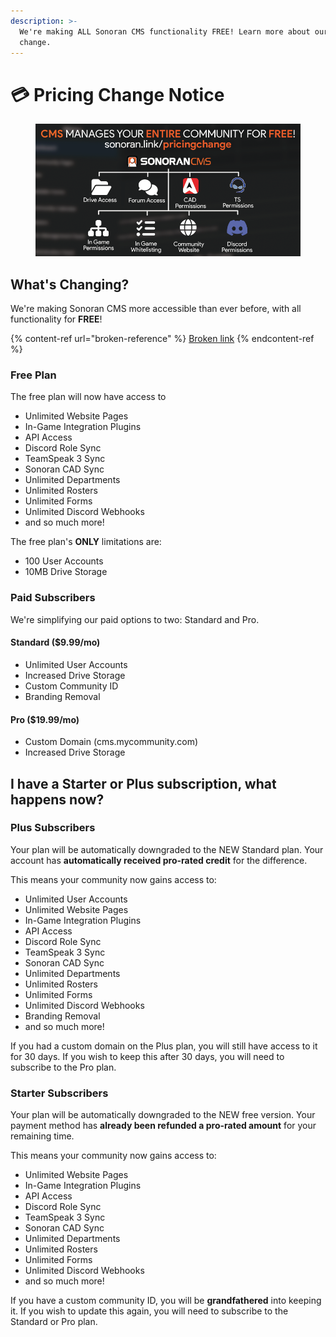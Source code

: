 ```yaml
---
description: >-
  We're making ALL Sonoran CMS functionality FREE! Learn more about our pricing
  change.
---
```


# 💳 Pricing Change Notice

<figure><img src="../.gitbook/assets/DiscordBannerSize.png" alt=""><figcaption></figcaption></figure>

## What's Changing?

We're making Sonoran CMS more accessible than ever before, with all functionality for **FREE**!

{% content-ref url="broken-reference" %}
[Broken link](broken-reference)
{% endcontent-ref %}

### Free Plan

The free plan will now have access to&#x20;

* Unlimited Website Pages
* In-Game Integration Plugins
* API Access
* Discord Role Sync
* TeamSpeak 3 Sync
* Sonoran CAD Sync
* Unlimited Departments
* Unlimited Rosters
* Unlimited Forms
* Unlimited Discord Webhooks
* and so much more!

The free plan's **ONLY** limitations are:

* 100 User Accounts
* 10MB Drive Storage

### Paid Subscribers

We're simplifying our paid options to two: Standard and Pro.

#### Standard ($9.99/mo)

* Unlimited User Accounts
* Increased Drive Storage
* Custom Community ID
* Branding Removal

#### Pro ($19.99/mo)

* Custom Domain (cms.mycommunity.com)
* Increased Drive Storage

## I have a Starter or Plus subscription, what happens now?

### Plus Subscribers

Your plan will be automatically downgraded to the NEW Standard plan. Your account has **automatically received pro-rated credit** for the difference.

This means your community now gains access to:

* Unlimited User Accounts
* Unlimited Website Pages
* In-Game Integration Plugins
* API Access
* Discord Role Sync
* TeamSpeak 3 Sync
* Sonoran CAD Sync
* Unlimited Departments
* Unlimited Rosters
* Unlimited Forms
* Unlimited Discord Webhooks
* Branding Removal
* and so much more!

If you had a custom domain on the Plus plan, you will still have access to it for 30 days. If you wish to keep this after 30 days, you will need to subscribe to the Pro plan.

### Starter Subscribers

Your plan will be automatically downgraded to the NEW free version. Your payment method has **already been refunded a pro-rated amount** for your remaining time.

This means your community now gains access to:

* Unlimited Website Pages
* In-Game Integration Plugins
* API Access
* Discord Role Sync
* TeamSpeak 3 Sync
* Sonoran CAD Sync
* Unlimited Departments
* Unlimited Rosters
* Unlimited Forms
* Unlimited Discord Webhooks
* and so much more!

If you have a custom community ID, you will be **grandfathered** into keeping it. If you wish to update this again, you will need to subscribe to the Standard or Pro plan.
